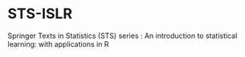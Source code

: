 # STS-ISLR
Springer Texts in Statistics (STS) series : An introduction to statistical learning: with applications in R
